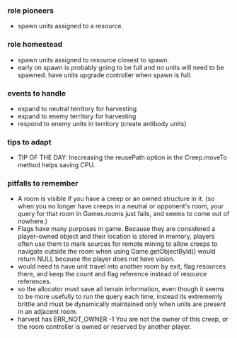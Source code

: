 ### role pioneers

-   spawn units assigned to a resource.

### role homestead

-   spawn units assigned to resource closest to spawn.
-   early on spawn is probably going to be full and no units will need to be spawned. have units upgrade controller when spawn is full.

### events to handle

-   expand to neutral territory for harvesting
-   expand to enemy territory for harvesting
-   respond to enemy units in territory (create antibody units)

### tips to adapt

-   TIP OF THE DAY: Inscreasing the reusePath option in the Creep.moveTo method helps saving CPU.

### pitfalls to remember

-   A room is visible if you have a creep or an owned structure in it. (so when you no longer have creeps in a neutral or opponent's room, your query for that room in Games.rooms just fails, and seems to come out of nowhere.)
-   Flags have many purposes in game. Because they are considered a player-owned object and their location is stored in memory, players often use them to mark sources for remote mining to allow creeps to navigate outside the room when using Game.getObjectById() would return NULL because the player does not have vision.
-   would need to have unit travel into another room by exit, flag resources there, and keep the count and flag reference instead of resource references.
-   so the allocator must save all terrain information, even though it seems to be more usefully to run the query each time, instead its extrememly brittle and must be dynamically maintained only when units are present in an adjacent room.
-   harvest has ERR_NOT_OWNER -1
    You are not the owner of this creep, or the room controller is owned or reserved by another player.
